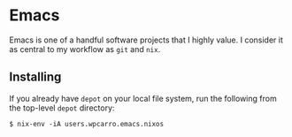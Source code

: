 # Emacs

Emacs is one of a handful software projects that I highly value. I consider it
as central to my workflow as `git` and `nix`.

## Installing

If you already have `depot` on your local file system, run the following from
the top-level `depot` directory:

```shell
$ nix-env -iA users.wpcarro.emacs.nixos
```
